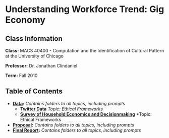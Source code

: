 # Understanding Workforce Trend: Gig Economy

## Class Information

**Class:** MACS 40400 - Computation and the Identification of Cultural Pattern at the University of Chicago

**Professor:** Dr. Jonathan Clindaniel

**Term:** Fall 2010

## Table of Contents
  - **[Data](response_files):** *Contains folders to all topics, including prompts*
    - **[Twitter Data](Data/Twitter/)** *Topic: Ethical Frameworks*
    - **[Survey of Household Economics and Decisionmaking](Data/SHED/)** *Topic: Ethical Frameworks
  - **[Proposal](response_files):** *Contains folders to all topics, including prompts*
  - **[Final Report](response_files):** *Contains folders to all topics, including prompts*
